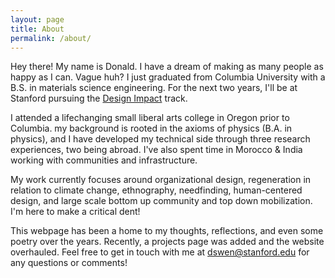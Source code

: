 ```yaml
---
layout: page
title: About
permalink: /about/
---
```


Hey there! My name is Donald. I have a dream of making as many people as happy as I can. Vague huh? I just graduated from Columbia University with a B.S. in materials science engineering. For the next two years, I'll be at Stanford pursuing the [Design Impact](https://designimpact.stanford.edu/) track. 

I attended a lifechanging small liberal arts college in Oregon prior to Columbia. my background is rooted in the axioms of physics (B.A. in physics), and I have developed my technical side through three research experiences, two being abroad. I've also spent time in Morocco & India working with communities and infrastructure.

My work currently focuses around organizational design, regeneration in relation to climate change, ethnography, needfinding, human-centered design, and large scale bottom up community and top down mobilization. I'm here to make a critical dent!

This webpage has been a home to my thoughts, reflections, and even some poetry over the years. Recently, a projects page was added and the website overhauled. Feel free to get in touch with me at [dswen@stanford.edu](mailto:dswen@stanford.edu) for any questions or comments!